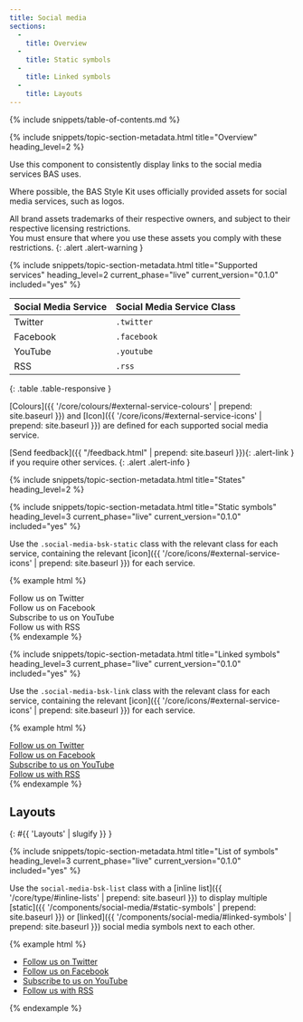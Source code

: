 ```yaml
---
title: Social media
sections:
  -
    title: Overview
  -
    title: Static symbols
  -
    title: Linked symbols
  -
    title: Layouts
---
```


{% include snippets/table-of-contents.md %}

{% include snippets/topic-section-metadata.html
  title="Overview"
  heading_level=2
%}

Use this component to consistently display links to the social media services BAS uses.

Where possible, the BAS Style Kit uses officially provided assets for social media services, such as logos.

All brand assets trademarks of their respective owners, and subject to their respective licensing restrictions. <br />
You must ensure that where you use these assets you comply with these restrictions.
{: .alert .alert-warning }

{% include snippets/topic-section-metadata.html
  title="Supported services"
  heading_level=2
  current_phase="live"
  current_version="0.1.0"
  included="yes"
%}

| Social Media Service | Social Media Service Class |
| -------------------- | -------------------------- |
| Twitter              | `.twitter`                 |
| Facebook             | `.facebook`                |
| YouTube              | `.youtube`                 |
| RSS                  | `.rss`                     |
{: .table .table-responsive }

[Colours]({{ '/core/colours/#external-service-colours' | prepend: site.baseurl }}) and
[Icon]({{ '/core/icons/#external-service-icons' | prepend: site.baseurl }}) are defined for each supported social media
service.

[Send feedback]({{ "/feedback.html" | prepend: site.baseurl }}){: .alert-link } if you require other services.
{: .alert .alert-info }

{% include snippets/topic-section-metadata.html
  title="States"
  heading_level=2
%}

{% include snippets/topic-section-metadata.html
  title="Static symbols"
  heading_level=3
  current_phase="live"
  current_version="0.1.0"
  included="yes"
%}

Use the `.social-media-bsk-static` class with the relevant class for each service, containing the relevant
[icon]({{ '/core/icons/#external-service-icons' | prepend: site.baseurl }}) for each service.

{% example html %}
<!-- Twitter -->
<div class="social-media-bsk-static twitter"><i class="fa fa-3x fa-twitter-square"></i><span class="sr-only">Follow us on Twitter</span></div>

<!-- Facebook -->
<div class="social-media-bsk-static facebook"><i class="fa fa-3x fa-facebook-square"></i><span class="sr-only">Follow us on Facebook</span></div>

<!-- YouTube -->
<div class="social-media-bsk-static youtube"><i class="fa fa-3x fa-youtube-square"></i><span class="sr-only">Subscribe to us on YouTube</span></div>

<!-- RSS -->
<div class="social-media-bsk-static rss"><i class="fa fa-3x fa-rss-square"></i><span class="sr-only">Follow us with RSS</span></div>
{% endexample %}

{% include snippets/topic-section-metadata.html
  title="Linked symbols"
  heading_level=3
  current_phase="live"
  current_version="0.1.0"
  included="yes"
%}

Use the `.social-media-bsk-link` class with the relevant class for each service, containing the relevant
[icon]({{ '/core/icons/#external-service-icons' | prepend: site.baseurl }}) for each service.

{% example html %}
<!-- Twitter -->
<div><a href="#" class="social-media-bsk-link twitter"><i class="fa fa-3x fa-twitter-square"></i><span class="sr-only">Follow us on Twitter</span></a></div>

<!-- Facebook -->
<div><a href="#" class="social-media-bsk-link facebook"><i class="fa fa-3x fa-facebook-square"></i><span class="sr-only">Follow us on Facebook</span></a></div>

<!-- YouTube -->
<div><a href="#" class="social-media-bsk-link youtube"><i class="fa fa-3x fa-youtube-square"></i><span class="sr-only">Subscribe to us on YouTube</span></a></div>

<!-- RSS -->
<div><a href="#" class="social-media-bsk-link rss"><i class="fa fa-3x fa-rss-square"></i><span class="sr-only">Follow us with RSS</span></a></div>
{% endexample %}

## Layouts
{: #{{ 'Layouts' | slugify }} }

{% include snippets/topic-section-metadata.html
  title="List of symbols"
  heading_level=3
  current_phase="live"
  current_version="0.1.0"
  included="yes"
%}

Use the `social-media-bsk-list` class with a [inline list]({{ '/core/type/#inline-lists' | prepend: site.baseurl }})
to display multiple [static]({{ '/components/social-media/#static-symbols' | prepend: site.baseurl }}) or
[linked]({{ '/components/social-media/#linked-symbols' | prepend: site.baseurl }}) social media symbols next to each
other.

{% example html %}
<ul class="list-inline social-media-bsk-list">
  <li><a href="#" class="social-media-bsk-link twitter"><i class="fa fa-3x fa-twitter-square"></i><span class="sr-only">Follow us on Twitter</span></a></li>
  <li><a href="#" class="social-media-bsk-link facebook"><i class="fa fa-3x fa-facebook-square"></i><span class="sr-only">Follow us on Facebook</span></a></li>
  <li><a href="#" class="social-media-bsk-link youtube"><i class="fa fa-3x fa-youtube-square"></i><span class="sr-only">Subscribe to us on YouTube</span></a></li>
  <li><a href="#" class="social-media-bsk-link rss"><i class="fa fa-3x fa-rss-square"></i><span class="sr-only">Follow us with RSS</span></a></li>
</ul>
{% endexample %}
